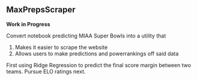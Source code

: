 ## MaxPrepsScraper

**Work in Progress**

Convert notebook predicting MIAA Super Bowls into a utility that 
1. Makes it easier to scrape the website
2. Allows users to make predictions and powerrankings off said data

First using Ridge Regression to predict the final score margin between two teams.
Pursue ELO ratings next.
